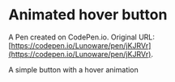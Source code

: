 # Animated hover button

A Pen created on CodePen.io. Original URL: [https://codepen.io/Lunoware/pen/jKJRVr](https://codepen.io/Lunoware/pen/jKJRVr).

A simple button with a hover animation